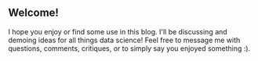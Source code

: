 ## Welcome!
I hope you enjoy or find some use in this blog. I'll be discussing and demoing ideas for all things data science! Feel free to message me with questions, comments, critiques, or to simply say you enjoyed something :).
